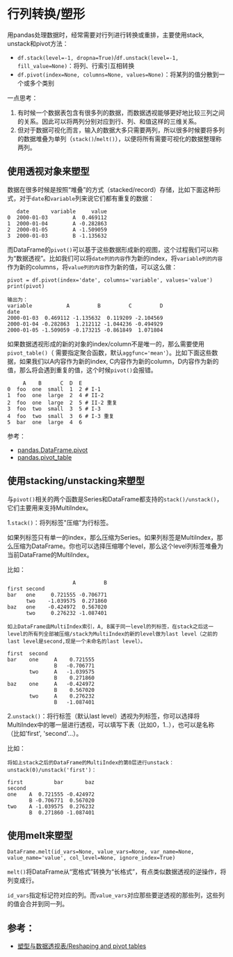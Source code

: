 # 行列转换/塑形

用pandas处理数据时，经常需要对行列进行转换或重排，主要使用stack, unstack和pivot方法：

- `df.stack(level=-1, dropna=True)`/`df.unstack(level=-1, fill_value=None)`：将列、行索引互相转换
- `df.pivot(index=None, columns=None, values=None)`：将某列的值分散到一个或多个类别

一点思考：

1. 有时候一个数据表包含有很多列的数据，而数据透视能够更好地比较三列之间的关系。因此可以将两列分别对应到行、列、和值这样的三维关系。
2. 但对于数据可视化而言，输入的数据大多只需要两列，所以很多时候要将多列的数据堆叠为单列（`stack()`/`melt()`），以便将所有需要可视化的数据整理称两列。


## 使用透视对象来塑型

数据在很多时候是按照“堆叠”的方式（stacked/record）存储，比如下面这种形式，对于`date`和`variable`列来说它们都有重复的数据：

```
   date       variable     value
0  2000-01-03        A  0.469112
1  2000-01-04        A -0.282863
2  2000-01-05        A -1.509059
3  2000-01-03        B -1.135632
```

而DataFrame的`pivot()`可以基于这些数据形成新的视图，这个过程我们可以称为“数据透视”。比如我们可以将`date列的内容`作为新的index，将`variable列的内容`作为新的columns，将`value列的内容`作为新的值，可以这么做：

```
pivot = df.pivot(index='date', columns='variable', values='value')
print(pivot)

输出为：
variable           A         B         C         D
date                                              
2000-01-03  0.469112 -1.135632  0.119209 -2.104569
2000-01-04 -0.282863  1.212112 -1.044236 -0.494929
2000-01-05 -1.509059 -0.173215 -0.861849  1.071804
```

如果数据透视形成的新的对象的index/column不是唯一的，那么需要使用`pivot_table()`（ 需要指定聚合函数，默认`aggfunc='mean'`）。比如下面这些数据，如果我们以A内容作为新的index, C内容作为新的column，D内容作为新的值，那么将会遇到重复的值，这个时候`pivot()`会报错。

```
     A    B      C  D  E
0  foo  one  small  1  2 # I-1
1  foo  one  large  2  4 # II-2
2  foo  one  large  2  5 # II-2 重复
3  foo  two  small  3  5 # I-3
4  foo  two  small  3  6 # I-3 重复
5  bar  one  large  4  6
```


参考：

- [pandas.DataFrame.pivot](https://pandas.pydata.org/pandas-docs/stable/reference/api/pandas.DataFrame.pivot.html#pandas.DataFrame.pivot)
- [pandas.pivot_table](https://pandas.pydata.org/pandas-docs/stable/reference/api/pandas.pivot_table.html#pandas.pivot_table)


## 使用stacking/unstacking来塑型

与`pivot()`相关的两个函数是Series和DataFrame都支持的`stack()/unstack()`，它们主要用来支持MultiIndex。

1.`stack()`：将列标签"压缩"为行标签。

如果列标签只有单一的index，那么压缩为Series。如果列标签是MultiIndex，那么压缩为DataFrame。你也可以选择压缩哪个level，那么这个level列标签堆叠为当前DataFrame的MultiIndex。

比如：

```
                     A         B
first second
bar   one     0.721555 -0.706771
      two    -1.039575  0.271860
baz   one    -0.424972  0.567020
      two     0.276232 -1.087401

如上DataFrame由MultiIndex索引，A, B属于同一level的列标签，在stack之后这一level的所有列全部被压缩/stack为MultiIndex的新的level做为last level（之前的last level是second,现是一个未命名的last level）。

first  second
bar    one     A    0.721555
               B   -0.706771
       two     A   -1.039575
               B    0.271860
baz    one     A   -0.424972
               B    0.567020
       two     A    0.276232
               B   -1.087401
```


2.`unstack()`：将行标签（默认last level）透视为列标签，你可以选择将MultiIndex中的哪一层进行透视，可以填写下表（比如0，1..），也可以是名称（比如'first', 'second'...）。

比如：

```
将如上stack之后的DataFrame的MultiIndex的第0层进行unstack：unstack(0)/unstack('first')：

first          bar       baz
second
one    A  0.721555 -0.424972
       B -0.706771  0.567020
two    A -1.039575  0.276232
       B  0.271860 -1.087401
```


## 使用melt来塑型

```
DataFrame.melt(id_vars=None, value_vars=None, var_name=None, value_name='value', col_level=None, ignore_index=True)
```

`melt()`将DataFrame从“宽格式”转换为“长格式”，有点类似数据透视的逆操作，将列变成行。

`id_vars`指定标记符对应的列。而`value_vars`对应那些要逆透视的那些列，这些列的值会合并到同一列。



## 参考：

- [塑型与数据透视表/Reshaping and pivot tables](https://pandas.pydata.org/pandas-docs/stable/user_guide/reshaping.html)